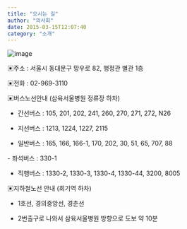 ```yaml
---
title: "오시는 길"
author: "의사회"
date: 2015-03-15T12:07:40
category: "소개"
---
```


![image](/files/attach/images/admin/map_m.jpg)

▣주소 : 서울시 동대문구 망우로 82, 행정관 별관 1층

▣전화 : 02-969-3110

▣버스노선안내 (삼육서울병원 정류장 하차)

- 간선버스 : 105, 201, 202, 241, 260, 270, 271, 272, N26

- 지선버스 : 1213, 1224, 1227, 2115

- 일반버스 : 165, 166, 166-1, 170, 202, 30, 51, 65, 707, 88

- 좌석버스 : 330-1

- 직행버스 : 1330-2, 1330-3, 1330-4, 1330-44, 3200, 8005

▣지하철노선 안내 (회기역 하차)

- 1호선, 경의중앙선, 경춘선

- 2번출구로 나와서 삼육서울병원 방향으로 도보 약 10분
